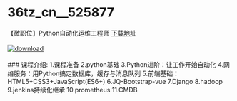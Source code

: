 # 36tz_cn__525877
【微职位】Python自动化运维工程师
[下载地址](http://www.36tz.cn/article/525877 "下载地址")
<br/></br>[![download](http://36tz.cn/muke_img/2019_07_1-82-300x121.png "下载地址")](http://www.36tz.cn/article/525877 "下载地址")
<br/></br>### 课程介绍:
1.课程准备
2.python基础
3.Python进阶：让工作开始自动化
4.网络服务：用Python搞定数据库，缓存与消息队列
5.前端基础：HTML5+CSS3+JavaScript(ES6+)
6.JQ-Bootstrap-vue
7.Django
8.hadoop
9.jenkins持续化继承
10.prometheus
11.CMDB


